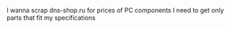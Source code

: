 I wanna scrap dns-shop.ru for prices of PC components
I need to get only parts that fit my specifications

